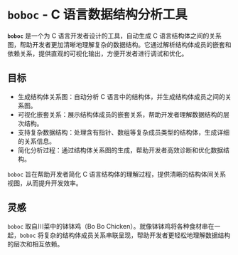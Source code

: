 # `boboc` - C 语言数据结构分析工具

**`boboc`** 是一个为 C 语言开发者设计的工具，自动生成 C 语言结构体之间的关系图，帮助开发者更加清晰地理解复杂的数据结构。它通过解析结构体成员的嵌套和依赖关系，提供直观的可视化输出，方便开发者进行调试和优化。

## 目标

- 生成结构体关系图：自动分析 C 语言中的结构体，并生成结构体成员之间的关系图。
- 可视化嵌套关系：展示结构体成员的嵌套关系，帮助开发者理解数据结构的层次结构。
- 支持复杂数据结构：处理含有指针、数组等复杂成员类型的结构体，生成详细的关系信息。
- 简化分析过程：通过结构体关系图的生成，帮助开发者高效诊断和优化数据结构。

`boboc` 旨在帮助开发者简化 C 语言结构体的理解过程，提供清晰的结构体间关系视图，从而提升开发效率。

## 灵感

`boboc` 取自川菜中的钵钵鸡（Bo Bo Chicken）。就像钵钵鸡将各种食材串在一起，`boboc` 将复杂的结构体成员关系串联呈现，帮助开发者更轻松地理解数据结构的层次和相互依赖。
